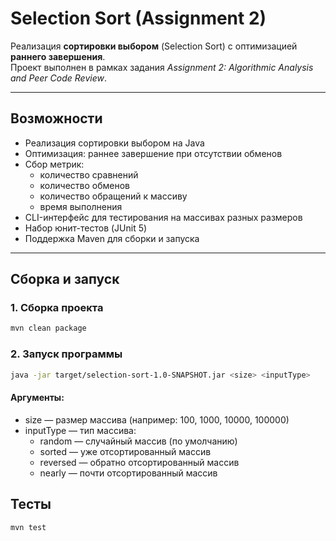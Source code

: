 # Selection Sort (Assignment 2)

Реализация **сортировки выбором** (Selection Sort) с оптимизацией **раннего завершения**.  
Проект выполнен в рамках задания *Assignment 2: Algorithmic Analysis and Peer Code Review*.

---

## Возможности
- Реализация сортировки выбором на Java
- Оптимизация: раннее завершение при отсутствии обменов
- Сбор метрик:
    - количество сравнений
    - количество обменов
    - количество обращений к массиву
    - время выполнения
- CLI-интерфейс для тестирования на массивах разных размеров
- Набор юнит-тестов (JUnit 5)
- Поддержка Maven для сборки и запуска

---

## Сборка и запуск

### 1. Сборка проекта
```bash
mvn clean package
```
### 2. Запуск программы
```bash
java -jar target/selection-sort-1.0-SNAPSHOT.jar <size> <inputType>
```

#### Аргументы:
- size — размер массива (например: 100, 1000, 10000, 100000)
- inputType — тип массива:
  - random — случайный массив (по умолчанию)
  - sorted — уже отсортированный массив
  - reversed — обратно отсортированный массив
  - nearly — почти отсортированный массив

## Тесты
```bash
mvn test
```